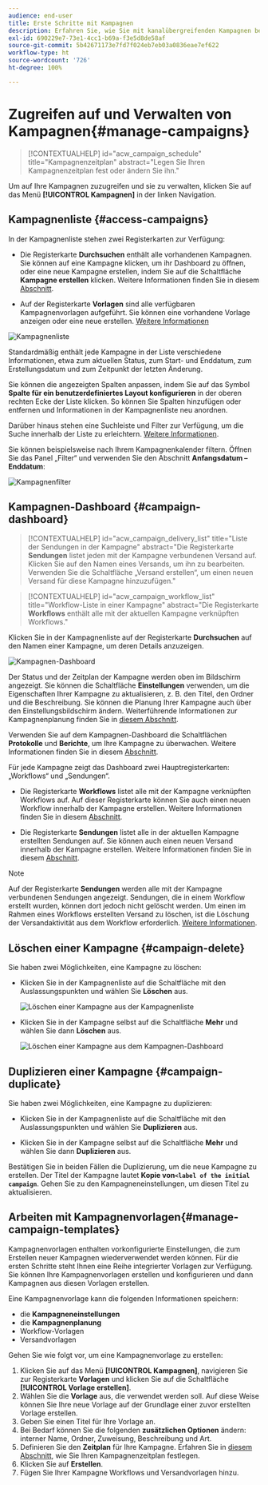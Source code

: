 ```yaml
---
audience: end-user
title: Erste Schritte mit Kampagnen
description: Erfahren Sie, wie Sie mit kanalübergreifenden Kampagnen beginnen
exl-id: 690229e7-73e1-4cc1-b69a-f3e5d8de58af
source-git-commit: 5b42671173e7fd7f024eb7eb03a0836eae7ef622
workflow-type: ht
source-wordcount: '726'
ht-degree: 100%

---
```


# Zugreifen auf und Verwalten von Kampagnen{#manage-campaigns}

>[!CONTEXTUALHELP]
>id="acw_campaign_schedule"
>title="Kampagnenzeitplan"
>abstract="Legen Sie Ihren Kampagnenzeitplan fest oder ändern Sie ihn."

Um auf Ihre Kampagnen zuzugreifen und sie zu verwalten, klicken Sie auf das Menü **[!UICONTROL Kampagnen]** in der linken Navigation.

## Kampagnenliste {#access-campaigns}

In der Kampagnenliste stehen zwei Registerkarten zur Verfügung:

* Die Registerkarte **Durchsuchen** enthält alle vorhandenen Kampagnen. Sie können auf eine Kampagne klicken, um ihr Dashboard zu öffnen, oder eine neue Kampagne erstellen, indem Sie auf die Schaltfläche **Kampagne erstellen** klicken. Weitere Informationen finden Sie in diesem [Abschnitt](create-campaigns.md#create-campaigns).

* Auf der Registerkarte **Vorlagen** sind alle verfügbaren Kampagnenvorlagen aufgeführt. Sie können eine vorhandene Vorlage anzeigen oder eine neue erstellen. [Weitere Informationen](#manage-campaign-templates)

![Kampagnenliste](assets/campaign-list.png)

Standardmäßig enthält jede Kampagne in der Liste verschiedene Informationen, etwa zum aktuellen Status, zum Start- und Enddatum, zum Erstellungsdatum und zum Zeitpunkt der letzten Änderung.

Sie können die angezeigten Spalten anpassen, indem Sie auf das Symbol **Spalte für ein benutzerdefiniertes Layout konfigurieren** in der oberen rechten Ecke der Liste klicken. So können Sie Spalten hinzufügen oder entfernen und Informationen in der Kampagnenliste neu anordnen.

Darüber hinaus stehen eine Suchleiste und Filter zur Verfügung, um die Suche innerhalb der Liste zu erleichtern. [Weitere Informationen](../get-started/user-interface.md#list-screens).

Sie können beispielsweise nach Ihrem Kampagnenkalender filtern. Öffnen Sie das Panel „Filter“ und verwenden Sie den Abschnitt **Anfangsdatum – Enddatum**:

![Kampagnenfilter](assets/campaign-filter-on-dates.png)

## Kampagnen-Dashboard {#campaign-dashboard}

>[!CONTEXTUALHELP]
>id="acw_campaign_delivery_list"
>title="Liste der Sendungen in der Kampagne"
>abstract="Die Registerkarte **Sendungen** listet jeden mit der Kampagne verbundenen Versand auf. Klicken Sie auf den Namen eines Versands, um ihn zu bearbeiten. Verwenden Sie die Schaltfläche „Versand erstellen“, um einen neuen Versand für diese Kampagne hinzuzufügen."

>[!CONTEXTUALHELP]
>id="acw_campaign_workflow_list"
>title="Workflow-Liste in einer Kampagne"
>abstract="Die Registerkarte **Workflows** enthält alle mit der aktuellen Kampagne verknüpften Workflows."

Klicken Sie in der Kampagnenliste auf der Registerkarte **Durchsuchen** auf den Namen einer Kampagne, um deren Details anzuzeigen.

![Kampagnen-Dashboard](assets/campaign-dashboard.png)

Der Status und der Zeitplan der Kampagne werden oben im Bildschirm angezeigt. Sie können die Schaltfläche **Einstellungen** verwenden, um die Eigenschaften Ihrer Kampagne zu aktualisieren, z. B. den Titel, den Ordner und die Beschreibung. Sie können die Planung Ihrer Kampagne auch über den Einstellungsbildschirm ändern. Weiterführende Informationen zur Kampagnenplanung finden Sie in [diesem Abschnitt](create-campaigns.md#campaign-schedule).

Verwenden Sie auf dem Kampagnen-Dashboard die Schaltflächen **Protokolle** und **Berichte**, um Ihre Kampagne zu überwachen. Weitere Informationen finden Sie in diesem [Abschnitt](create-campaigns.md#create-campaigns).

Für jede Kampagne zeigt das Dashboard zwei Hauptregisterkarten: „Workflows“ und „Sendungen“.

* Die Registerkarte **Workflows** listet alle mit der Kampagne verknüpften Workflows auf. Auf dieser Registerkarte können Sie auch einen neuen Workflow innerhalb der Kampagne erstellen. Weitere Informationen finden Sie in diesem [Abschnitt](create-campaigns.md#create-campaigns).

* Die Registerkarte **Sendungen** listet alle in der aktuellen Kampagne erstellten Sendungen auf. Sie können auch einen neuen Versand innerhalb der Kampagne erstellen. Weitere Informationen finden Sie in diesem [Abschnitt](create-campaigns.md#create-campaigns).

>[!NOTE]
>
>Auf der Registerkarte **Sendungen** werden alle mit der Kampagne verbundenen Sendungen angezeigt. Sendungen, die in einem Workflow erstellt wurden, können dort jedoch nicht gelöscht werden. Um einen im Rahmen eines Workflows erstellten Versand zu löschen, ist die Löschung der Versandaktivität aus dem Workflow erforderlich. [Weitere Informationen](../msg/gs-messages.md#delivery-delete).


## Löschen einer Kampagne {#campaign-delete}

Sie haben zwei Möglichkeiten, eine Kampagne zu löschen:

* Klicken Sie in der Kampagnenliste auf die Schaltfläche mit den Auslassungspunkten und wählen Sie **Löschen** aus.

  ![Löschen einer Kampagne aus der Kampagnenliste](assets/delete-a-campaign-from-list.png)

* Klicken Sie in der Kampagne selbst auf die Schaltfläche **Mehr** und wählen Sie dann **Löschen** aus.

  ![Löschen einer Kampagne aus dem Kampagnen-Dashboard](assets/delete-a-campaign-from-dashboard.png)


## Duplizieren einer Kampagne {#campaign-duplicate}

Sie haben zwei Möglichkeiten, eine Kampagne zu duplizieren:

* Klicken Sie in der Kampagnenliste auf die Schaltfläche mit den Auslassungspunkten und wählen Sie **Duplizieren** aus.

* Klicken Sie in der Kampagne selbst auf die Schaltfläche **Mehr** und wählen Sie dann **Duplizieren** aus.

Bestätigen Sie in beiden Fällen die Duplizierung, um die neue Kampagne zu erstellen. Der Titel der Kampagne lautet **Kopie von`<label of the initial campaign`**. Gehen Sie zu den Kampagneneinstellungen, um diesen Titel zu aktualisieren.


## Arbeiten mit Kampagnenvorlagen{#manage-campaign-templates}

Kampagnenvorlagen enthalten vorkonfigurierte Einstellungen, die zum Erstellen neuer Kampagnen wiederverwendet werden können. Für die ersten Schritte steht Ihnen eine Reihe integrierter Vorlagen zur Verfügung. Sie können Ihre Kampagnenvorlagen erstellen und konfigurieren und dann Kampagnen aus diesen Vorlagen erstellen.

Eine Kampagnenvorlage kann die folgenden Informationen speichern:

* die **Kampagneneinstellungen**
* die **Kampagnenplanung**
* Workflow-Vorlagen
* Versandvorlagen

Gehen Sie wie folgt vor, um eine Kampagnenvorlage zu erstellen:

1. Klicken Sie auf das Menü **[!UICONTROL Kampagnen]**, navigieren Sie zur Registerkarte **Vorlagen** und klicken Sie auf die Schaltfläche **[!UICONTROL Vorlage erstellen]**.
1. Wählen Sie die **Vorlage** aus, die verwendet werden soll. Auf diese Weise können Sie Ihre neue Vorlage auf der Grundlage einer zuvor erstellten Vorlage erstellen.
1. Geben Sie einen Titel für Ihre Vorlage an.
1. Bei Bedarf können Sie die folgenden **zusätzlichen Optionen** ändern: interner Name, Ordner, Zuweisung, Beschreibung und Art.
1. Definieren Sie den **Zeitplan** für Ihre Kampagne. Erfahren Sie in [diesem Abschnitt](create-campaigns.md#campaign-schedule), wie Sie Ihren Kampagnenzeitplan festlegen.
1. Klicken Sie auf **Erstellen**.
1. Fügen Sie Ihrer Kampagne Workflows und Versandvorlagen hinzu.
